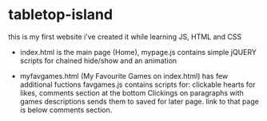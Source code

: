 # tabletop-island

this is my first website
i've created it while learning JS, HTML and CSS

- index.html is the main page (Home), mypage.js contains simple jQUERY scripts for chained hide/show and an animation

- myfavgames.html (My Favourite Games on index.html) has few additional fuctions 
	favgames.js contains scripts for:
 		clickable hearts for likes, 
		comments section at the bottom
		Clickings on paragraphs with games descriptions sends them to saved for later page. link to that page is below comments section.
